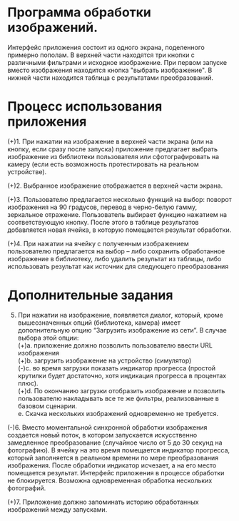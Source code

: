 # Программа обработки изображений. 
Интерфейс приложения состоит из одного экрана, поделенного примерно пополам. В верхней части находятся три кнопки с различными фильтрами и исходное изображение. При первом запуске вместо изображения находится кнопка "выбрать изображение". В нижней части находится таблица с результатами преобразований.

# Процесс использования приложения
(+)1. При нажатии на изображение в верхней части экрана (или на кнопку, если сразу после запуска) приложение предлагает выбрать изображение из библиотеки пользователя или сфотографировать на камеру (если есть возможность протестировать на реальном устройстве).

(+)2. Выбранное изображение отображается в верхней части экрана.

(+)3. Пользователю предлагается несколько функций на выбор: поворот изображения на 90 градусов, перевод в черно-белую гамму, зеркальное отражение. 
Пользователь выбирает функцию нажатием на соответствующую кнопку. После этого в таблице результатов добавляется новая ячейка, в которую помещается результат обработки.

(+)4. При нажатии на ячейку с полученным изображением пользователю предлагается на выбор – либо сохранить обработанное изображение в библиотеку, либо удалить результат из таблицы, либо использовать результат как источник для следующего преобразования

# Дополнительные задания
5. При нажатии на изображение, появляется диалог, который, кроме вышеозначенных опций (библиотека, камера) имеет дополнительную опцию “Загрузить изображение из сети”. В случае выбора этой опции:<br>
    (+)a. приложение должно позволить пользователю ввести URL изображения<br>
    (+)b. загрузить изображение на устройство (симулятор)<br>
    (-)c. во время загрузки показать индикатор прогресса (простой крутилки будет достаточно, хотя индикация прогресса в процентах плюс).<br>
    (+)d. По окончанию загрузки отобразить изображение и позволить пользователю накладывать все те же фильтры, реализованные в базовом сценарии.<br>
    e. Скачка нескольких изображений одновременно не требуется.

(-)6. Вместо моментальной синхронной обработки изображения создается новый поток, в котором запускается искусственно замедленное преобразование (случайное число от 5 до 30 секунд на фотографию). В ячейку на это время помещается индикатор прогресса, который заполняется в реальном времени по мере преобразования изображения. После обработки индикатор исчезает, а на его место помещается результат. Интерфейс приложения в процессе обработки не блокируется. Возможна одновременная обработка нескольких фотографий.

(+)7. Приложение должно запоминать историю обработанных изображений между запусками.
